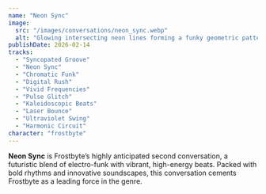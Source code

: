 ```yaml
---
name: "Neon Sync"
image:
  src: "/images/conversations/neon_sync.webp"
  alt: "Glowing intersecting neon lines forming a funky geometric pattern with vibrant colors like magenta, cyan, and lime green on a dark background."
publishDate: 2026-02-14
tracks:
  - "Syncopated Groove"
  - "Neon Sync"
  - "Chromatic Funk"
  - "Digital Rush"
  - "Vivid Frequencies"
  - "Pulse Glitch"
  - "Kaleidoscopic Beats"
  - "Laser Bounce"
  - "Ultraviolet Swing"
  - "Harmonic Circuit"
character: "frostbyte"
---
```


**Neon Sync** is Frostbyte’s highly anticipated second conversation, a futuristic blend of electro-funk with vibrant, high-energy beats. Packed with bold rhythms and innovative soundscapes, this conversation cements Frostbyte as a leading force in the genre.
